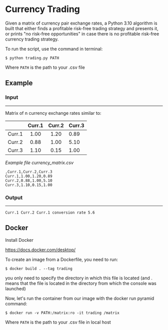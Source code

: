 # Currency Trading

Given a matrix of currency pair exchange rates, a Python 3.10 algorithm is built that either finds a profitable risk-free trading strategy and presents it,
or prints "no risk-free opportunities" in case there is no profitable risk-free currency trading strategy.

To run the script, use the command in terminal:

    $ python trading.py PATH
    
Where `PATH` is the path to your .csv file

## Example

### Input
___

Matrix of n currency exchange rates similar to:

|        | Curr.1 | Curr.2 | Curr.3 |
|-------:|:------:|:------:|:-------|
| Curr.1 |  1.00  |  1.20  | 0.89   |
| Curr.2 |  0.88  |  1.00  | 5.10   |
| Curr.3 |  1.10  |  0.15  | 1.00   |
                                            

  *Example file currency_matrix.csv*

    ,Curr.1,Curr.2,Curr.3
    Curr.1,1.00,1.20,0.89
    Curr.2,0.88,1.00,5.10
    Curr.3,1.10,0.15,1.00                       


### Output
___

    Curr.1 Curr.2 Curr.1 conversion rate 5.6

## Docker

Install Docker 

 https://docs.docker.com/desktop/

To create an image from a Dockerfile, you need to run:

    $ docker build . --tag trading
                                          
you only need to specify the directory in which this file is located (and . means that the file is located in the 
directory from which the console was launched)

Now, let's run the container from our image with the docker run pyramid command:

    $ docker run -v PATH:/matrix:ro -it trading /matrix

Where `PATH` is the path to your .csv file in local host